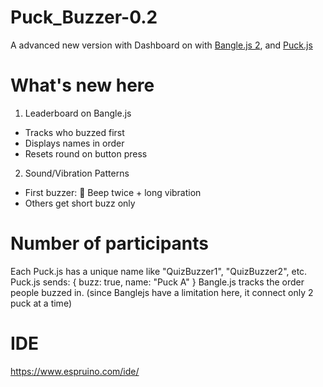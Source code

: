 # Puck_Buzzer-0.2
A advanced new version with Dashboard on with [Bangle.js 2](https://www.espruino.com/Bangle.js2), and [Puck.js](https://www.espruino.com/Puck.js)

# What's new here
1. Leaderboard on Bangle.js

- Tracks who buzzed first
- Displays names in order
- Resets round on button press

2. Sound/Vibration Patterns

- First buzzer: 🎵 Beep twice + long vibration
- Others get short buzz only

# Number of participants
Each Puck.js has a unique name like "QuizBuzzer1", "QuizBuzzer2", etc.
Puck.js sends: { buzz: true, name: "Puck A" }
Bangle.js tracks the order people buzzed in.
(since Banglejs have a limitation here, it connect only 2 puck at a time)

# IDE
https://www.espruino.com/ide/



